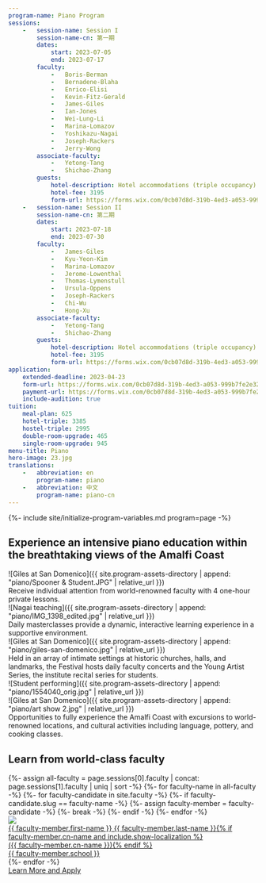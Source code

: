 ```yaml
---
program-name: Piano Program
sessions:
    -   session-name: Session I
        session-name-cn: 第一期
        dates:
            start: 2023-07-05
            end: 2023-07-17
        faculty:
            -   Boris-Berman
            -   Bernadene-Blaha
            -   Enrico-Elisi
            -   Kevin-Fitz-Gerald
            -   James-Giles
            -   Ian-Jones
            -   Wei-Lung-Li
            -   Marina-Lomazov
            -   Yoshikazu-Nagai
            -   Joseph-Rackers
            -   Jerry-Wong
        associate-faculty:
            -   Yetong-Tang
            -   Shichao-Zhang
        guests:
            hotel-description: Hotel accommodations (triple occupancy) & buffet breakfast
            hotel-fee: 3195
            form-url: https://forms.wix.com/0cb07d8d-319b-4ed3-a053-999b7fe2e326:edcacead-0546-45f0-bc7a-481cb8a4ffc0
    -   session-name: Session II
        session-name-cn: 第二期
        dates:
            start: 2023-07-18
            end: 2023-07-30
        faculty:
            -   James-Giles
            -   Kyu-Yeon-Kim
            -   Marina-Lomazov
            -   Jerome-Lowenthal
            -   Thomas-Lymenstull
            -   Ursula-Oppens
            -   Joseph-Rackers
            -   Chi-Wu
            -   Hong-Xu
        associate-faculty:
            -   Yetong-Tang
            -   Shichao-Zhang
        guests:
            hotel-description: Hotel accommodations (triple occupancy) & buffet breakfast
            hotel-fee: 3195
            form-url: https://forms.wix.com/0cb07d8d-319b-4ed3-a053-999b7fe2e326:edcacead-0546-45f0-bc7a-481cb8a4ffc0
application:
    extended-deadline: 2023-04-23
    form-url: https://forms.wix.com/0cb07d8d-319b-4ed3-a053-999b7fe2e326:c7610bfe-617b-4482-8a7f-b09513d1c287
    payment-url: https://forms.wix.com/0cb07d8d-319b-4ed3-a053-999b7fe2e326:c7610bfe-617b-4482-8a7f-b09513d1c287
    include-audition: true
tuition:
    meal-plan: 625
    hotel-triple: 3385
    hostel-triple: 2995
    double-room-upgrade: 465
    single-room-upgrade: 945
menu-title: Piano
hero-image: 23.jpg
translations:
    -   abbreviation: en
        program-name: piano
    -   abbreviation: 中文
        program-name: piano-cn
---
```

{%- include site/initialize-program-variables.md program=page -%}

<section id="splash" class="standard-block" markdown="1">

## Experience an intensive piano education within the breathtaking views of the Amalfi Coast

<div class="image-copy">
<div class="image rellax" data-rellax-speed="-1" markdown="1">
![Giles at San Domenico]({{ site.program-assets-directory | append: "piano/Spooner & Student.JPG" | relative_url }})
</div>
<div class="copy">
Receive individual attention from world-renowned faculty with 4 one-hour private lessons.
</div>
</div>


<div class="image-copy right">
<div class="image rellax" data-rellax-speed="-.7" markdown="1">
![Nagai teaching]({{ site.program-assets-directory | append: "piano/IMG_1398_edited.jpg" | relative_url }})
</div>
<div class="copy">
Daily masterclasses provide a dynamic, interactive learning experience in a supportive environment.
</div>
</div>


<div class="image-copy">
<div class="image rellax" data-rellax-speed="-.3" markdown="1">
![Giles at San Domenico]({{ site.program-assets-directory | append: "piano/giles-san-domenico.jpg" | relative_url }})
</div>
<div class="copy" style="bottom: -7rem;">
Held in an array of intimate settings at historic churches, halls, and landmarks, the Festival hosts daily faculty concerts and the Young Artist Series, the institute recital series for students.
</div>
</div>

<div class="image-copy right">
<div class="image rellax" data-rellax-speed=".3" markdown="1">
![Student performing]({{ site.program-assets-directory | append: "piano/1554040_orig.jpg" | relative_url }})
</div>
</div>

<div class="image-copy">
<div class="image rellax" data-rellax-speed=".5" markdown="1">
![Giles at San Domenico]({{ site.program-assets-directory | append: "piano/art show 2.jpg" | relative_url }})
</div>
<div class="copy" style="bottom: 5rem;">
Opportunities to fully experience the Amalfi Coast with excursions to world-renowned locations, and cultural activities including language, pottery, and cooking classes.
</div>
</div>


</section>

<section id="faculty" markdown="1">

## Learn from world-class faculty

<div id="faculty-list" class="standard-block">
{%- assign all-faculty = page.sessions[0].faculty | concat: page.sessions[1].faculty | uniq | sort -%}
{%- for faculty-name in all-faculty -%}
    {%- for faculty-candidate in site.faculty -%}
        {%- if faculty-candidate.slug == faculty-name -%}
            {%- assign faculty-member = faculty-candidate -%}
            {%- break -%}
        {%- endif -%}
    {%- endfor -%}
<div><a href="{{ faculty-member.url | relative_url }}"><div><img src="{{ site.faculty-image-directory | append: faculty-member.headshot-filename | relative_url }}" /></div><div class="name">{{ faculty-member.first-name }} {{ faculty-member.last-name }}{% if faculty-member.cn-name and include.show-localization %}<br/>({{ faculty-member.cn-name }}){% endif %}</div><div class="school">{{ faculty-member.school }}</div>
</a></div>
{%- endfor -%}

</div>

</section>

<section id="learn" style="background-image: url({{ site.program-assets-directory | append: 'piano/collage.jpg' | relative_url }});">
<a class="apply" href="{{ apply-page.url | relative_url }}">Learn More and Apply</a>
</section>

